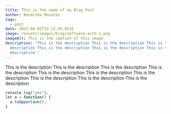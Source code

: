 ```yaml
---
title: This is the name of my Blog Post
author: Benariba Mouatez
tags:
  - post
date: 2023-04-02T22:12:45.021Z
image: /assets/images/blog/software-arch-1.png
imageAlt: This is the caption of this image
description: "This is the description This is the description This is the
  description This is the description This is the description This is the
  description "
---
```


This is the description This is the description This is the description This is the description This is the description This is the description This is the description This is the description This is the description This is the description

```js
c﻿onsole.log("yes");
l﻿et a = function() {
 ﻿ a.toUpperCase();
}
﻿
```
